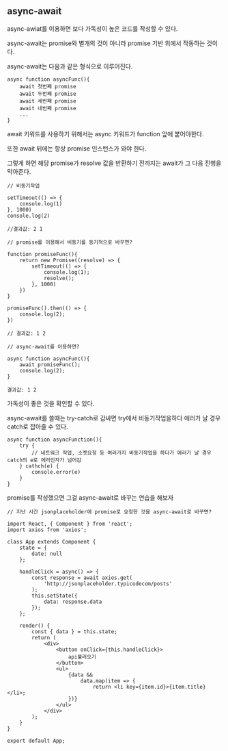 ## async-await

async-awiat를 이용하면 보다 가독성이 높은 코드를 작성할 수 있다.

async-await는 promise와 별개의 것이 아니라 promise 기반 위에서 작동하는 것이다. 

async-await는 다음과 같은 형식으로 이루어진다.

```react
async function asyncFunc(){
	await 첫번째 promise
    await 두번째 promise
    await 세번째 promise
    await 네번째 promise
    ...
}
```

await 키워드를 사용하기 위해서는 async 키워드가 function 앞에 붙어야한다.

또한 await 뒤에는 항상 promise 인스턴스가 와야 한다. 

그렇게 하면 해당 promise가 resolve 값을 반환하기 전까지는 await가 그 다음 진행을 막아준다.

```react
// 비동기작업

setTimeout(() => {
    console.log(1)
}, 1000)
console.log(2)

//결과값: 2 1
```

```react
// promise를 이용해서 비동기를 동기적으로 바꾸면?

function promiseFunc(){
    return new Promise((resolve) => {
        setTimeout(() => {
            console.log(1);
            resolve();
        }, 1000)
    })
}

promiseFunc().then(() => {
    console.log(2);
})

// 결과값: 1 2
```

```react
// async-await를 이용하면?

async function asyncFunc(){
    await promiseFunc();
    console.log(2);
}

결과값: 1 2
```

가독성이 좋은 것을 확인할 수 있다.

async-await를 쓸때는 try-catch로 감싸면 try에서 비동기작업을하다 에러가 날 경우 catch로 잡아줄 수 있다.

```react
async function asyncFunction(){
	try {
        // 네트워크 작업, 소켓요청 등 여러가지 비동기작업을 하다가 에러가 날 경우 catch의 e로 에러인자가 넘어감
    } cathch(e) {
        console.error(e)
    }
}
```

promise를 작성했으면 그걸 async-await로 바꾸는 연습을 해보자

```react
// 지난 시간 jsonplaceholder에 promise로 요청한 것을 async-await로 바꾸면?

import React, { Component } from 'react';
import axios from 'axios';

class App extends Component {
    state = {
        date: null
    };
	
	handleClick = async() => {
        const response = await axios.get(
        	'http://jsonplaceholder.typicodecom/posts'
        );
        this.setState({
            data: response.data
        });
    };

	render() {
        const { data } = this.state;
        return (
        	<div>
            	<button onClick={this.handleClick}>
                	api불러오기
                </button>
                <ul>
                	{data &&
                    	data.map(item => {
                        	return <li key={item.id}>{item.title}</li>;
                    })}
                </ul>
            </div>
        );
    }
}

export default App;
```



